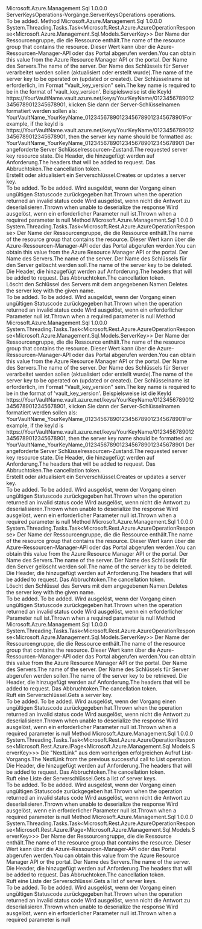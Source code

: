 <Type Name="IServerKeysOperations" FullName="Microsoft.Azure.Management.Sql.IServerKeysOperations">
  <TypeSignature Language="C#" Value="public interface IServerKeysOperations" />
  <TypeSignature Language="ILAsm" Value=".class public interface auto ansi abstract IServerKeysOperations" />
  <TypeSignature Language="DocId" Value="T:Microsoft.Azure.Management.Sql.IServerKeysOperations" />
  <TypeSignature Language="VB.NET" Value="Public Interface IServerKeysOperations" />
  <TypeSignature Language="F#" Value="type IServerKeysOperations = interface" />
  <AssemblyInfo>
    <AssemblyName>Microsoft.Azure.Management.Sql</AssemblyName>
    <AssemblyVersion>1.0.0.0</AssemblyVersion>
  </AssemblyInfo>
  <Interfaces />
  <Docs>
    <summary>
            <span data-ttu-id="8b2b9-101">ServerKeysOperations-Vorgänge.</span><span class="sxs-lookup"><span data-stu-id="8b2b9-101">ServerKeysOperations operations.</span></span>
            </summary>
    <remarks>To be added.</remarks>
  </Docs>
  <Members>
    <Member MemberName="BeginCreateOrUpdateWithHttpMessagesAsync">
      <MemberSignature Language="C#" Value="public System.Threading.Tasks.Task&lt;Microsoft.Rest.Azure.AzureOperationResponse&lt;Microsoft.Azure.Management.Sql.Models.ServerKey&gt;&gt; BeginCreateOrUpdateWithHttpMessagesAsync (string resourceGroupName, string serverName, string keyName, Microsoft.Azure.Management.Sql.Models.ServerKey parameters, System.Collections.Generic.Dictionary&lt;string,System.Collections.Generic.List&lt;string&gt;&gt; customHeaders = null, System.Threading.CancellationToken cancellationToken = null);" />
      <MemberSignature Language="ILAsm" Value=".method public hidebysig newslot virtual instance class System.Threading.Tasks.Task`1&lt;class Microsoft.Rest.Azure.AzureOperationResponse`1&lt;class Microsoft.Azure.Management.Sql.Models.ServerKey&gt;&gt; BeginCreateOrUpdateWithHttpMessagesAsync(string resourceGroupName, string serverName, string keyName, class Microsoft.Azure.Management.Sql.Models.ServerKey parameters, class System.Collections.Generic.Dictionary`2&lt;string, class System.Collections.Generic.List`1&lt;string&gt;&gt; customHeaders, valuetype System.Threading.CancellationToken cancellationToken) cil managed" />
      <MemberSignature Language="DocId" Value="M:Microsoft.Azure.Management.Sql.IServerKeysOperations.BeginCreateOrUpdateWithHttpMessagesAsync(System.String,System.String,System.String,Microsoft.Azure.Management.Sql.Models.ServerKey,System.Collections.Generic.Dictionary{System.String,System.Collections.Generic.List{System.String}},System.Threading.CancellationToken)" />
      <MemberSignature Language="F#" Value="abstract member BeginCreateOrUpdateWithHttpMessagesAsync : string * string * string * Microsoft.Azure.Management.Sql.Models.ServerKey * System.Collections.Generic.Dictionary&lt;string, System.Collections.Generic.List&lt;string&gt;&gt; * System.Threading.CancellationToken -&gt; System.Threading.Tasks.Task&lt;Microsoft.Rest.Azure.AzureOperationResponse&lt;Microsoft.Azure.Management.Sql.Models.ServerKey&gt;&gt;" Usage="iServerKeysOperations.BeginCreateOrUpdateWithHttpMessagesAsync (resourceGroupName, serverName, keyName, parameters, customHeaders, cancellationToken)" />
      <MemberType>Method</MemberType>
      <AssemblyInfo>
        <AssemblyName>Microsoft.Azure.Management.Sql</AssemblyName>
        <AssemblyVersion>1.0.0.0</AssemblyVersion>
      </AssemblyInfo>
      <ReturnValue>
        <ReturnType>System.Threading.Tasks.Task&lt;Microsoft.Rest.Azure.AzureOperationResponse&lt;Microsoft.Azure.Management.Sql.Models.ServerKey&gt;&gt;</ReturnType>
      </ReturnValue>
      <Parameters>
        <Parameter Name="resourceGroupName" Type="System.String" />
        <Parameter Name="serverName" Type="System.String" />
        <Parameter Name="keyName" Type="System.String" />
        <Parameter Name="parameters" Type="Microsoft.Azure.Management.Sql.Models.ServerKey" />
        <Parameter Name="customHeaders" Type="System.Collections.Generic.Dictionary&lt;System.String,System.Collections.Generic.List&lt;System.String&gt;&gt;" />
        <Parameter Name="cancellationToken" Type="System.Threading.CancellationToken" />
      </Parameters>
      <Docs>
        <param name="resourceGroupName">
            <span data-ttu-id="8b2b9-102">Der Name der Ressourcengruppe, die die Ressource enthält.</span><span class="sxs-lookup"><span data-stu-id="8b2b9-102">The name of the resource group that contains the resource.</span></span> <span data-ttu-id="8b2b9-103">Dieser Wert kann über die Azure-Ressourcen-Manager-API oder das Portal abgerufen werden.</span><span class="sxs-lookup"><span data-stu-id="8b2b9-103">You can obtain this value from the Azure Resource Manager API or the portal.</span></span>
            </param>
        <param name="serverName">
            <span data-ttu-id="8b2b9-104">Der Name des Servers.</span><span class="sxs-lookup"><span data-stu-id="8b2b9-104">The name of the server.</span></span>
            </param>
        <param name="keyName">
            <span data-ttu-id="8b2b9-105">Der Name des Schlüssels für Server verarbeitet werden sollen (aktualisiert oder erstellt wurde).</span><span class="sxs-lookup"><span data-stu-id="8b2b9-105">The name of the server key to be operated on (updated or created).</span></span>
            <span data-ttu-id="8b2b9-106">Der Schlüsselname ist erforderlich, im Format "Vault_key_version" sein.</span><span class="sxs-lookup"><span data-stu-id="8b2b9-106">The key name is required to be in the format of 'vault_key_version'.</span></span> <span data-ttu-id="8b2b9-107">Beispielsweise ist die KeyId https://YourVaultName.vault.azure.net/keys/YourKeyName/01234567890123456789012345678901, klicken Sie dann der Server-Schlüsselnamen formatiert werden sollen als: YourVaultName_YourKeyName_01234567890123456789012345678901</span><span class="sxs-lookup"><span data-stu-id="8b2b9-107">For example, if the keyId is https://YourVaultName.vault.azure.net/keys/YourKeyName/01234567890123456789012345678901, then the server key name should be formatted as: YourVaultName_YourKeyName_01234567890123456789012345678901</span></span>
            </param>
        <param name="parameters">
            <span data-ttu-id="8b2b9-108">Der angeforderte Server Schlüsselressourcen-Zustand.</span><span class="sxs-lookup"><span data-stu-id="8b2b9-108">The requested server key resource state.</span></span>
            </param>
        <param name="customHeaders">
            <span data-ttu-id="8b2b9-109">Die Header, die hinzugefügt werden auf Anforderung.</span><span class="sxs-lookup"><span data-stu-id="8b2b9-109">The headers that will be added to request.</span></span>
            </param>
        <param name="cancellationToken">
            <span data-ttu-id="8b2b9-110">Das Abbruchtoken.</span><span class="sxs-lookup"><span data-stu-id="8b2b9-110">The cancellation token.</span></span>
            </param>
        <summary>
            <span data-ttu-id="8b2b9-111">Erstellt oder aktualisiert ein Serverschlüssel.</span><span class="sxs-lookup"><span data-stu-id="8b2b9-111">Creates or updates a server key.</span></span>
            </summary>
        <returns>To be added.</returns>
        <remarks>To be added.</remarks>
        <exception cref="T:Microsoft.Rest.Azure.CloudException">
            <span data-ttu-id="8b2b9-112">Wird ausgelöst, wenn der Vorgang einen ungültigen Statuscode zurückgegeben hat.</span><span class="sxs-lookup"><span data-stu-id="8b2b9-112">Thrown when the operation returned an invalid status code</span></span>
            </exception>
        <exception cref="T:Microsoft.Rest.SerializationException">
            <span data-ttu-id="8b2b9-113">Wird ausgelöst, wenn nicht die Antwort zu deserialisieren.</span><span class="sxs-lookup"><span data-stu-id="8b2b9-113">Thrown when unable to deserialize the response</span></span>
            </exception>
        <exception cref="T:Microsoft.Rest.ValidationException">
            <span data-ttu-id="8b2b9-114">Wird ausgelöst, wenn ein erforderlicher Parameter null ist.</span><span class="sxs-lookup"><span data-stu-id="8b2b9-114">Thrown when a required parameter is null</span></span>
            </exception>
      </Docs>
    </Member>
    <Member MemberName="BeginDeleteWithHttpMessagesAsync">
      <MemberSignature Language="C#" Value="public System.Threading.Tasks.Task&lt;Microsoft.Rest.Azure.AzureOperationResponse&gt; BeginDeleteWithHttpMessagesAsync (string resourceGroupName, string serverName, string keyName, System.Collections.Generic.Dictionary&lt;string,System.Collections.Generic.List&lt;string&gt;&gt; customHeaders = null, System.Threading.CancellationToken cancellationToken = null);" />
      <MemberSignature Language="ILAsm" Value=".method public hidebysig newslot virtual instance class System.Threading.Tasks.Task`1&lt;class Microsoft.Rest.Azure.AzureOperationResponse&gt; BeginDeleteWithHttpMessagesAsync(string resourceGroupName, string serverName, string keyName, class System.Collections.Generic.Dictionary`2&lt;string, class System.Collections.Generic.List`1&lt;string&gt;&gt; customHeaders, valuetype System.Threading.CancellationToken cancellationToken) cil managed" />
      <MemberSignature Language="DocId" Value="M:Microsoft.Azure.Management.Sql.IServerKeysOperations.BeginDeleteWithHttpMessagesAsync(System.String,System.String,System.String,System.Collections.Generic.Dictionary{System.String,System.Collections.Generic.List{System.String}},System.Threading.CancellationToken)" />
      <MemberSignature Language="F#" Value="abstract member BeginDeleteWithHttpMessagesAsync : string * string * string * System.Collections.Generic.Dictionary&lt;string, System.Collections.Generic.List&lt;string&gt;&gt; * System.Threading.CancellationToken -&gt; System.Threading.Tasks.Task&lt;Microsoft.Rest.Azure.AzureOperationResponse&gt;" Usage="iServerKeysOperations.BeginDeleteWithHttpMessagesAsync (resourceGroupName, serverName, keyName, customHeaders, cancellationToken)" />
      <MemberType>Method</MemberType>
      <AssemblyInfo>
        <AssemblyName>Microsoft.Azure.Management.Sql</AssemblyName>
        <AssemblyVersion>1.0.0.0</AssemblyVersion>
      </AssemblyInfo>
      <ReturnValue>
        <ReturnType>System.Threading.Tasks.Task&lt;Microsoft.Rest.Azure.AzureOperationResponse&gt;</ReturnType>
      </ReturnValue>
      <Parameters>
        <Parameter Name="resourceGroupName" Type="System.String" />
        <Parameter Name="serverName" Type="System.String" />
        <Parameter Name="keyName" Type="System.String" />
        <Parameter Name="customHeaders" Type="System.Collections.Generic.Dictionary&lt;System.String,System.Collections.Generic.List&lt;System.String&gt;&gt;" />
        <Parameter Name="cancellationToken" Type="System.Threading.CancellationToken" />
      </Parameters>
      <Docs>
        <param name="resourceGroupName">
            <span data-ttu-id="8b2b9-115">Der Name der Ressourcengruppe, die die Ressource enthält.</span><span class="sxs-lookup"><span data-stu-id="8b2b9-115">The name of the resource group that contains the resource.</span></span> <span data-ttu-id="8b2b9-116">Dieser Wert kann über die Azure-Ressourcen-Manager-API oder das Portal abgerufen werden.</span><span class="sxs-lookup"><span data-stu-id="8b2b9-116">You can obtain this value from the Azure Resource Manager API or the portal.</span></span>
            </param>
        <param name="serverName">
            <span data-ttu-id="8b2b9-117">Der Name des Servers.</span><span class="sxs-lookup"><span data-stu-id="8b2b9-117">The name of the server.</span></span>
            </param>
        <param name="keyName">
            <span data-ttu-id="8b2b9-118">Der Name des Schlüssels für den Server gelöscht werden soll.</span><span class="sxs-lookup"><span data-stu-id="8b2b9-118">The name of the server key to be deleted.</span></span>
            </param>
        <param name="customHeaders">
            <span data-ttu-id="8b2b9-119">Die Header, die hinzugefügt werden auf Anforderung.</span><span class="sxs-lookup"><span data-stu-id="8b2b9-119">The headers that will be added to request.</span></span>
            </param>
        <param name="cancellationToken">
            <span data-ttu-id="8b2b9-120">Das Abbruchtoken.</span><span class="sxs-lookup"><span data-stu-id="8b2b9-120">The cancellation token.</span></span>
            </param>
        <summary>
            <span data-ttu-id="8b2b9-121">Löscht den Schlüssel des Servers mit dem angegebenen Namen.</span><span class="sxs-lookup"><span data-stu-id="8b2b9-121">Deletes the server key with the given name.</span></span>
            </summary>
        <returns>To be added.</returns>
        <remarks>To be added.</remarks>
        <exception cref="T:Microsoft.Rest.Azure.CloudException">
            <span data-ttu-id="8b2b9-122">Wird ausgelöst, wenn der Vorgang einen ungültigen Statuscode zurückgegeben hat.</span><span class="sxs-lookup"><span data-stu-id="8b2b9-122">Thrown when the operation returned an invalid status code</span></span>
            </exception>
        <exception cref="T:Microsoft.Rest.ValidationException">
            <span data-ttu-id="8b2b9-123">Wird ausgelöst, wenn ein erforderlicher Parameter null ist.</span><span class="sxs-lookup"><span data-stu-id="8b2b9-123">Thrown when a required parameter is null</span></span>
            </exception>
      </Docs>
    </Member>
    <Member MemberName="CreateOrUpdateWithHttpMessagesAsync">
      <MemberSignature Language="C#" Value="public System.Threading.Tasks.Task&lt;Microsoft.Rest.Azure.AzureOperationResponse&lt;Microsoft.Azure.Management.Sql.Models.ServerKey&gt;&gt; CreateOrUpdateWithHttpMessagesAsync (string resourceGroupName, string serverName, string keyName, Microsoft.Azure.Management.Sql.Models.ServerKey parameters, System.Collections.Generic.Dictionary&lt;string,System.Collections.Generic.List&lt;string&gt;&gt; customHeaders = null, System.Threading.CancellationToken cancellationToken = null);" />
      <MemberSignature Language="ILAsm" Value=".method public hidebysig newslot virtual instance class System.Threading.Tasks.Task`1&lt;class Microsoft.Rest.Azure.AzureOperationResponse`1&lt;class Microsoft.Azure.Management.Sql.Models.ServerKey&gt;&gt; CreateOrUpdateWithHttpMessagesAsync(string resourceGroupName, string serverName, string keyName, class Microsoft.Azure.Management.Sql.Models.ServerKey parameters, class System.Collections.Generic.Dictionary`2&lt;string, class System.Collections.Generic.List`1&lt;string&gt;&gt; customHeaders, valuetype System.Threading.CancellationToken cancellationToken) cil managed" />
      <MemberSignature Language="DocId" Value="M:Microsoft.Azure.Management.Sql.IServerKeysOperations.CreateOrUpdateWithHttpMessagesAsync(System.String,System.String,System.String,Microsoft.Azure.Management.Sql.Models.ServerKey,System.Collections.Generic.Dictionary{System.String,System.Collections.Generic.List{System.String}},System.Threading.CancellationToken)" />
      <MemberSignature Language="F#" Value="abstract member CreateOrUpdateWithHttpMessagesAsync : string * string * string * Microsoft.Azure.Management.Sql.Models.ServerKey * System.Collections.Generic.Dictionary&lt;string, System.Collections.Generic.List&lt;string&gt;&gt; * System.Threading.CancellationToken -&gt; System.Threading.Tasks.Task&lt;Microsoft.Rest.Azure.AzureOperationResponse&lt;Microsoft.Azure.Management.Sql.Models.ServerKey&gt;&gt;" Usage="iServerKeysOperations.CreateOrUpdateWithHttpMessagesAsync (resourceGroupName, serverName, keyName, parameters, customHeaders, cancellationToken)" />
      <MemberType>Method</MemberType>
      <AssemblyInfo>
        <AssemblyName>Microsoft.Azure.Management.Sql</AssemblyName>
        <AssemblyVersion>1.0.0.0</AssemblyVersion>
      </AssemblyInfo>
      <ReturnValue>
        <ReturnType>System.Threading.Tasks.Task&lt;Microsoft.Rest.Azure.AzureOperationResponse&lt;Microsoft.Azure.Management.Sql.Models.ServerKey&gt;&gt;</ReturnType>
      </ReturnValue>
      <Parameters>
        <Parameter Name="resourceGroupName" Type="System.String" />
        <Parameter Name="serverName" Type="System.String" />
        <Parameter Name="keyName" Type="System.String" />
        <Parameter Name="parameters" Type="Microsoft.Azure.Management.Sql.Models.ServerKey" />
        <Parameter Name="customHeaders" Type="System.Collections.Generic.Dictionary&lt;System.String,System.Collections.Generic.List&lt;System.String&gt;&gt;" />
        <Parameter Name="cancellationToken" Type="System.Threading.CancellationToken" />
      </Parameters>
      <Docs>
        <param name="resourceGroupName">
            <span data-ttu-id="8b2b9-124">Der Name der Ressourcengruppe, die die Ressource enthält.</span><span class="sxs-lookup"><span data-stu-id="8b2b9-124">The name of the resource group that contains the resource.</span></span> <span data-ttu-id="8b2b9-125">Dieser Wert kann über die Azure-Ressourcen-Manager-API oder das Portal abgerufen werden.</span><span class="sxs-lookup"><span data-stu-id="8b2b9-125">You can obtain this value from the Azure Resource Manager API or the portal.</span></span>
            </param>
        <param name="serverName">
            <span data-ttu-id="8b2b9-126">Der Name des Servers.</span><span class="sxs-lookup"><span data-stu-id="8b2b9-126">The name of the server.</span></span>
            </param>
        <param name="keyName">
            <span data-ttu-id="8b2b9-127">Der Name des Schlüssels für Server verarbeitet werden sollen (aktualisiert oder erstellt wurde).</span><span class="sxs-lookup"><span data-stu-id="8b2b9-127">The name of the server key to be operated on (updated or created).</span></span>
            <span data-ttu-id="8b2b9-128">Der Schlüsselname ist erforderlich, im Format "Vault_key_version" sein.</span><span class="sxs-lookup"><span data-stu-id="8b2b9-128">The key name is required to be in the format of 'vault_key_version'.</span></span> <span data-ttu-id="8b2b9-129">Beispielsweise ist die KeyId https://YourVaultName.vault.azure.net/keys/YourKeyName/01234567890123456789012345678901, klicken Sie dann der Server-Schlüsselnamen formatiert werden sollen als: YourVaultName_YourKeyName_01234567890123456789012345678901</span><span class="sxs-lookup"><span data-stu-id="8b2b9-129">For example, if the keyId is https://YourVaultName.vault.azure.net/keys/YourKeyName/01234567890123456789012345678901, then the server key name should be formatted as: YourVaultName_YourKeyName_01234567890123456789012345678901</span></span>
            </param>
        <param name="parameters">
            <span data-ttu-id="8b2b9-130">Der angeforderte Server Schlüsselressourcen-Zustand.</span><span class="sxs-lookup"><span data-stu-id="8b2b9-130">The requested server key resource state.</span></span>
            </param>
        <param name="customHeaders">
            <span data-ttu-id="8b2b9-131">Die Header, die hinzugefügt werden auf Anforderung.</span><span class="sxs-lookup"><span data-stu-id="8b2b9-131">The headers that will be added to request.</span></span>
            </param>
        <param name="cancellationToken">
            <span data-ttu-id="8b2b9-132">Das Abbruchtoken.</span><span class="sxs-lookup"><span data-stu-id="8b2b9-132">The cancellation token.</span></span>
            </param>
        <summary>
            <span data-ttu-id="8b2b9-133">Erstellt oder aktualisiert ein Serverschlüssel.</span><span class="sxs-lookup"><span data-stu-id="8b2b9-133">Creates or updates a server key.</span></span>
            </summary>
        <returns>To be added.</returns>
        <remarks>To be added.</remarks>
        <exception cref="T:Microsoft.Rest.Azure.CloudException">
            <span data-ttu-id="8b2b9-134">Wird ausgelöst, wenn der Vorgang einen ungültigen Statuscode zurückgegeben hat.</span><span class="sxs-lookup"><span data-stu-id="8b2b9-134">Thrown when the operation returned an invalid status code</span></span>
            </exception>
        <exception cref="T:Microsoft.Rest.SerializationException">
            <span data-ttu-id="8b2b9-135">Wird ausgelöst, wenn nicht die Antwort zu deserialisieren.</span><span class="sxs-lookup"><span data-stu-id="8b2b9-135">Thrown when unable to deserialize the response</span></span>
            </exception>
        <exception cref="T:Microsoft.Rest.ValidationException">
            <span data-ttu-id="8b2b9-136">Wird ausgelöst, wenn ein erforderlicher Parameter null ist.</span><span class="sxs-lookup"><span data-stu-id="8b2b9-136">Thrown when a required parameter is null</span></span>
            </exception>
      </Docs>
    </Member>
    <Member MemberName="DeleteWithHttpMessagesAsync">
      <MemberSignature Language="C#" Value="public System.Threading.Tasks.Task&lt;Microsoft.Rest.Azure.AzureOperationResponse&gt; DeleteWithHttpMessagesAsync (string resourceGroupName, string serverName, string keyName, System.Collections.Generic.Dictionary&lt;string,System.Collections.Generic.List&lt;string&gt;&gt; customHeaders = null, System.Threading.CancellationToken cancellationToken = null);" />
      <MemberSignature Language="ILAsm" Value=".method public hidebysig newslot virtual instance class System.Threading.Tasks.Task`1&lt;class Microsoft.Rest.Azure.AzureOperationResponse&gt; DeleteWithHttpMessagesAsync(string resourceGroupName, string serverName, string keyName, class System.Collections.Generic.Dictionary`2&lt;string, class System.Collections.Generic.List`1&lt;string&gt;&gt; customHeaders, valuetype System.Threading.CancellationToken cancellationToken) cil managed" />
      <MemberSignature Language="DocId" Value="M:Microsoft.Azure.Management.Sql.IServerKeysOperations.DeleteWithHttpMessagesAsync(System.String,System.String,System.String,System.Collections.Generic.Dictionary{System.String,System.Collections.Generic.List{System.String}},System.Threading.CancellationToken)" />
      <MemberSignature Language="F#" Value="abstract member DeleteWithHttpMessagesAsync : string * string * string * System.Collections.Generic.Dictionary&lt;string, System.Collections.Generic.List&lt;string&gt;&gt; * System.Threading.CancellationToken -&gt; System.Threading.Tasks.Task&lt;Microsoft.Rest.Azure.AzureOperationResponse&gt;" Usage="iServerKeysOperations.DeleteWithHttpMessagesAsync (resourceGroupName, serverName, keyName, customHeaders, cancellationToken)" />
      <MemberType>Method</MemberType>
      <AssemblyInfo>
        <AssemblyName>Microsoft.Azure.Management.Sql</AssemblyName>
        <AssemblyVersion>1.0.0.0</AssemblyVersion>
      </AssemblyInfo>
      <ReturnValue>
        <ReturnType>System.Threading.Tasks.Task&lt;Microsoft.Rest.Azure.AzureOperationResponse&gt;</ReturnType>
      </ReturnValue>
      <Parameters>
        <Parameter Name="resourceGroupName" Type="System.String" />
        <Parameter Name="serverName" Type="System.String" />
        <Parameter Name="keyName" Type="System.String" />
        <Parameter Name="customHeaders" Type="System.Collections.Generic.Dictionary&lt;System.String,System.Collections.Generic.List&lt;System.String&gt;&gt;" />
        <Parameter Name="cancellationToken" Type="System.Threading.CancellationToken" />
      </Parameters>
      <Docs>
        <param name="resourceGroupName">
            <span data-ttu-id="8b2b9-137">Der Name der Ressourcengruppe, die die Ressource enthält.</span><span class="sxs-lookup"><span data-stu-id="8b2b9-137">The name of the resource group that contains the resource.</span></span> <span data-ttu-id="8b2b9-138">Dieser Wert kann über die Azure-Ressourcen-Manager-API oder das Portal abgerufen werden.</span><span class="sxs-lookup"><span data-stu-id="8b2b9-138">You can obtain this value from the Azure Resource Manager API or the portal.</span></span>
            </param>
        <param name="serverName">
            <span data-ttu-id="8b2b9-139">Der Name des Servers.</span><span class="sxs-lookup"><span data-stu-id="8b2b9-139">The name of the server.</span></span>
            </param>
        <param name="keyName">
            <span data-ttu-id="8b2b9-140">Der Name des Schlüssels für den Server gelöscht werden soll.</span><span class="sxs-lookup"><span data-stu-id="8b2b9-140">The name of the server key to be deleted.</span></span>
            </param>
        <param name="customHeaders">
            <span data-ttu-id="8b2b9-141">Die Header, die hinzugefügt werden auf Anforderung.</span><span class="sxs-lookup"><span data-stu-id="8b2b9-141">The headers that will be added to request.</span></span>
            </param>
        <param name="cancellationToken">
            <span data-ttu-id="8b2b9-142">Das Abbruchtoken.</span><span class="sxs-lookup"><span data-stu-id="8b2b9-142">The cancellation token.</span></span>
            </param>
        <summary>
            <span data-ttu-id="8b2b9-143">Löscht den Schlüssel des Servers mit dem angegebenen Namen.</span><span class="sxs-lookup"><span data-stu-id="8b2b9-143">Deletes the server key with the given name.</span></span>
            </summary>
        <returns>To be added.</returns>
        <remarks>To be added.</remarks>
        <exception cref="T:Microsoft.Rest.Azure.CloudException">
            <span data-ttu-id="8b2b9-144">Wird ausgelöst, wenn der Vorgang einen ungültigen Statuscode zurückgegeben hat.</span><span class="sxs-lookup"><span data-stu-id="8b2b9-144">Thrown when the operation returned an invalid status code</span></span>
            </exception>
        <exception cref="T:Microsoft.Rest.ValidationException">
            <span data-ttu-id="8b2b9-145">Wird ausgelöst, wenn ein erforderlicher Parameter null ist.</span><span class="sxs-lookup"><span data-stu-id="8b2b9-145">Thrown when a required parameter is null</span></span>
            </exception>
      </Docs>
    </Member>
    <Member MemberName="GetWithHttpMessagesAsync">
      <MemberSignature Language="C#" Value="public System.Threading.Tasks.Task&lt;Microsoft.Rest.Azure.AzureOperationResponse&lt;Microsoft.Azure.Management.Sql.Models.ServerKey&gt;&gt; GetWithHttpMessagesAsync (string resourceGroupName, string serverName, string keyName, System.Collections.Generic.Dictionary&lt;string,System.Collections.Generic.List&lt;string&gt;&gt; customHeaders = null, System.Threading.CancellationToken cancellationToken = null);" />
      <MemberSignature Language="ILAsm" Value=".method public hidebysig newslot virtual instance class System.Threading.Tasks.Task`1&lt;class Microsoft.Rest.Azure.AzureOperationResponse`1&lt;class Microsoft.Azure.Management.Sql.Models.ServerKey&gt;&gt; GetWithHttpMessagesAsync(string resourceGroupName, string serverName, string keyName, class System.Collections.Generic.Dictionary`2&lt;string, class System.Collections.Generic.List`1&lt;string&gt;&gt; customHeaders, valuetype System.Threading.CancellationToken cancellationToken) cil managed" />
      <MemberSignature Language="DocId" Value="M:Microsoft.Azure.Management.Sql.IServerKeysOperations.GetWithHttpMessagesAsync(System.String,System.String,System.String,System.Collections.Generic.Dictionary{System.String,System.Collections.Generic.List{System.String}},System.Threading.CancellationToken)" />
      <MemberSignature Language="F#" Value="abstract member GetWithHttpMessagesAsync : string * string * string * System.Collections.Generic.Dictionary&lt;string, System.Collections.Generic.List&lt;string&gt;&gt; * System.Threading.CancellationToken -&gt; System.Threading.Tasks.Task&lt;Microsoft.Rest.Azure.AzureOperationResponse&lt;Microsoft.Azure.Management.Sql.Models.ServerKey&gt;&gt;" Usage="iServerKeysOperations.GetWithHttpMessagesAsync (resourceGroupName, serverName, keyName, customHeaders, cancellationToken)" />
      <MemberType>Method</MemberType>
      <AssemblyInfo>
        <AssemblyName>Microsoft.Azure.Management.Sql</AssemblyName>
        <AssemblyVersion>1.0.0.0</AssemblyVersion>
      </AssemblyInfo>
      <ReturnValue>
        <ReturnType>System.Threading.Tasks.Task&lt;Microsoft.Rest.Azure.AzureOperationResponse&lt;Microsoft.Azure.Management.Sql.Models.ServerKey&gt;&gt;</ReturnType>
      </ReturnValue>
      <Parameters>
        <Parameter Name="resourceGroupName" Type="System.String" />
        <Parameter Name="serverName" Type="System.String" />
        <Parameter Name="keyName" Type="System.String" />
        <Parameter Name="customHeaders" Type="System.Collections.Generic.Dictionary&lt;System.String,System.Collections.Generic.List&lt;System.String&gt;&gt;" />
        <Parameter Name="cancellationToken" Type="System.Threading.CancellationToken" />
      </Parameters>
      <Docs>
        <param name="resourceGroupName">
            <span data-ttu-id="8b2b9-146">Der Name der Ressourcengruppe, die die Ressource enthält.</span><span class="sxs-lookup"><span data-stu-id="8b2b9-146">The name of the resource group that contains the resource.</span></span> <span data-ttu-id="8b2b9-147">Dieser Wert kann über die Azure-Ressourcen-Manager-API oder das Portal abgerufen werden.</span><span class="sxs-lookup"><span data-stu-id="8b2b9-147">You can obtain this value from the Azure Resource Manager API or the portal.</span></span>
            </param>
        <param name="serverName">
            <span data-ttu-id="8b2b9-148">Der Name des Servers.</span><span class="sxs-lookup"><span data-stu-id="8b2b9-148">The name of the server.</span></span>
            </param>
        <param name="keyName">
            <span data-ttu-id="8b2b9-149">Der Name des Schlüssels für Server abgerufen werden sollen.</span><span class="sxs-lookup"><span data-stu-id="8b2b9-149">The name of the server key to be retrieved.</span></span>
            </param>
        <param name="customHeaders">
            <span data-ttu-id="8b2b9-150">Die Header, die hinzugefügt werden auf Anforderung.</span><span class="sxs-lookup"><span data-stu-id="8b2b9-150">The headers that will be added to request.</span></span>
            </param>
        <param name="cancellationToken">
            <span data-ttu-id="8b2b9-151">Das Abbruchtoken.</span><span class="sxs-lookup"><span data-stu-id="8b2b9-151">The cancellation token.</span></span>
            </param>
        <summary>
            <span data-ttu-id="8b2b9-152">Ruft ein Serverschlüssel.</span><span class="sxs-lookup"><span data-stu-id="8b2b9-152">Gets a server key.</span></span>
            </summary>
        <returns>To be added.</returns>
        <remarks>To be added.</remarks>
        <exception cref="T:Microsoft.Rest.Azure.CloudException">
            <span data-ttu-id="8b2b9-153">Wird ausgelöst, wenn der Vorgang einen ungültigen Statuscode zurückgegeben hat.</span><span class="sxs-lookup"><span data-stu-id="8b2b9-153">Thrown when the operation returned an invalid status code</span></span>
            </exception>
        <exception cref="T:Microsoft.Rest.SerializationException">
            <span data-ttu-id="8b2b9-154">Wird ausgelöst, wenn nicht die Antwort zu deserialisieren.</span><span class="sxs-lookup"><span data-stu-id="8b2b9-154">Thrown when unable to deserialize the response</span></span>
            </exception>
        <exception cref="T:Microsoft.Rest.ValidationException">
            <span data-ttu-id="8b2b9-155">Wird ausgelöst, wenn ein erforderlicher Parameter null ist.</span><span class="sxs-lookup"><span data-stu-id="8b2b9-155">Thrown when a required parameter is null</span></span>
            </exception>
      </Docs>
    </Member>
    <Member MemberName="ListByServerNextWithHttpMessagesAsync">
      <MemberSignature Language="C#" Value="public System.Threading.Tasks.Task&lt;Microsoft.Rest.Azure.AzureOperationResponse&lt;Microsoft.Rest.Azure.IPage&lt;Microsoft.Azure.Management.Sql.Models.ServerKey&gt;&gt;&gt; ListByServerNextWithHttpMessagesAsync (string nextPageLink, System.Collections.Generic.Dictionary&lt;string,System.Collections.Generic.List&lt;string&gt;&gt; customHeaders = null, System.Threading.CancellationToken cancellationToken = null);" />
      <MemberSignature Language="ILAsm" Value=".method public hidebysig newslot virtual instance class System.Threading.Tasks.Task`1&lt;class Microsoft.Rest.Azure.AzureOperationResponse`1&lt;class Microsoft.Rest.Azure.IPage`1&lt;class Microsoft.Azure.Management.Sql.Models.ServerKey&gt;&gt;&gt; ListByServerNextWithHttpMessagesAsync(string nextPageLink, class System.Collections.Generic.Dictionary`2&lt;string, class System.Collections.Generic.List`1&lt;string&gt;&gt; customHeaders, valuetype System.Threading.CancellationToken cancellationToken) cil managed" />
      <MemberSignature Language="DocId" Value="M:Microsoft.Azure.Management.Sql.IServerKeysOperations.ListByServerNextWithHttpMessagesAsync(System.String,System.Collections.Generic.Dictionary{System.String,System.Collections.Generic.List{System.String}},System.Threading.CancellationToken)" />
      <MemberSignature Language="F#" Value="abstract member ListByServerNextWithHttpMessagesAsync : string * System.Collections.Generic.Dictionary&lt;string, System.Collections.Generic.List&lt;string&gt;&gt; * System.Threading.CancellationToken -&gt; System.Threading.Tasks.Task&lt;Microsoft.Rest.Azure.AzureOperationResponse&lt;Microsoft.Rest.Azure.IPage&lt;Microsoft.Azure.Management.Sql.Models.ServerKey&gt;&gt;&gt;" Usage="iServerKeysOperations.ListByServerNextWithHttpMessagesAsync (nextPageLink, customHeaders, cancellationToken)" />
      <MemberType>Method</MemberType>
      <AssemblyInfo>
        <AssemblyName>Microsoft.Azure.Management.Sql</AssemblyName>
        <AssemblyVersion>1.0.0.0</AssemblyVersion>
      </AssemblyInfo>
      <ReturnValue>
        <ReturnType>System.Threading.Tasks.Task&lt;Microsoft.Rest.Azure.AzureOperationResponse&lt;Microsoft.Rest.Azure.IPage&lt;Microsoft.Azure.Management.Sql.Models.ServerKey&gt;&gt;&gt;</ReturnType>
      </ReturnValue>
      <Parameters>
        <Parameter Name="nextPageLink" Type="System.String" />
        <Parameter Name="customHeaders" Type="System.Collections.Generic.Dictionary&lt;System.String,System.Collections.Generic.List&lt;System.String&gt;&gt;" />
        <Parameter Name="cancellationToken" Type="System.Threading.CancellationToken" />
      </Parameters>
      <Docs>
        <param name="nextPageLink">
            <span data-ttu-id="8b2b9-156">Die "NextLink" aus dem vorherigen erfolgreichen Aufruf List-Vorgangs.</span><span class="sxs-lookup"><span data-stu-id="8b2b9-156">The NextLink from the previous successful call to List operation.</span></span>
            </param>
        <param name="customHeaders">
            <span data-ttu-id="8b2b9-157">Die Header, die hinzugefügt werden auf Anforderung.</span><span class="sxs-lookup"><span data-stu-id="8b2b9-157">The headers that will be added to request.</span></span>
            </param>
        <param name="cancellationToken">
            <span data-ttu-id="8b2b9-158">Das Abbruchtoken.</span><span class="sxs-lookup"><span data-stu-id="8b2b9-158">The cancellation token.</span></span>
            </param>
        <summary>
            <span data-ttu-id="8b2b9-159">Ruft eine Liste der Serverschlüssel.</span><span class="sxs-lookup"><span data-stu-id="8b2b9-159">Gets a list of server keys.</span></span>
            </summary>
        <returns>To be added.</returns>
        <remarks>To be added.</remarks>
        <exception cref="T:Microsoft.Rest.Azure.CloudException">
            <span data-ttu-id="8b2b9-160">Wird ausgelöst, wenn der Vorgang einen ungültigen Statuscode zurückgegeben hat.</span><span class="sxs-lookup"><span data-stu-id="8b2b9-160">Thrown when the operation returned an invalid status code</span></span>
            </exception>
        <exception cref="T:Microsoft.Rest.SerializationException">
            <span data-ttu-id="8b2b9-161">Wird ausgelöst, wenn nicht die Antwort zu deserialisieren.</span><span class="sxs-lookup"><span data-stu-id="8b2b9-161">Thrown when unable to deserialize the response</span></span>
            </exception>
        <exception cref="T:Microsoft.Rest.ValidationException">
            <span data-ttu-id="8b2b9-162">Wird ausgelöst, wenn ein erforderlicher Parameter null ist.</span><span class="sxs-lookup"><span data-stu-id="8b2b9-162">Thrown when a required parameter is null</span></span>
            </exception>
      </Docs>
    </Member>
    <Member MemberName="ListByServerWithHttpMessagesAsync">
      <MemberSignature Language="C#" Value="public System.Threading.Tasks.Task&lt;Microsoft.Rest.Azure.AzureOperationResponse&lt;Microsoft.Rest.Azure.IPage&lt;Microsoft.Azure.Management.Sql.Models.ServerKey&gt;&gt;&gt; ListByServerWithHttpMessagesAsync (string resourceGroupName, string serverName, System.Collections.Generic.Dictionary&lt;string,System.Collections.Generic.List&lt;string&gt;&gt; customHeaders = null, System.Threading.CancellationToken cancellationToken = null);" />
      <MemberSignature Language="ILAsm" Value=".method public hidebysig newslot virtual instance class System.Threading.Tasks.Task`1&lt;class Microsoft.Rest.Azure.AzureOperationResponse`1&lt;class Microsoft.Rest.Azure.IPage`1&lt;class Microsoft.Azure.Management.Sql.Models.ServerKey&gt;&gt;&gt; ListByServerWithHttpMessagesAsync(string resourceGroupName, string serverName, class System.Collections.Generic.Dictionary`2&lt;string, class System.Collections.Generic.List`1&lt;string&gt;&gt; customHeaders, valuetype System.Threading.CancellationToken cancellationToken) cil managed" />
      <MemberSignature Language="DocId" Value="M:Microsoft.Azure.Management.Sql.IServerKeysOperations.ListByServerWithHttpMessagesAsync(System.String,System.String,System.Collections.Generic.Dictionary{System.String,System.Collections.Generic.List{System.String}},System.Threading.CancellationToken)" />
      <MemberSignature Language="F#" Value="abstract member ListByServerWithHttpMessagesAsync : string * string * System.Collections.Generic.Dictionary&lt;string, System.Collections.Generic.List&lt;string&gt;&gt; * System.Threading.CancellationToken -&gt; System.Threading.Tasks.Task&lt;Microsoft.Rest.Azure.AzureOperationResponse&lt;Microsoft.Rest.Azure.IPage&lt;Microsoft.Azure.Management.Sql.Models.ServerKey&gt;&gt;&gt;" Usage="iServerKeysOperations.ListByServerWithHttpMessagesAsync (resourceGroupName, serverName, customHeaders, cancellationToken)" />
      <MemberType>Method</MemberType>
      <AssemblyInfo>
        <AssemblyName>Microsoft.Azure.Management.Sql</AssemblyName>
        <AssemblyVersion>1.0.0.0</AssemblyVersion>
      </AssemblyInfo>
      <ReturnValue>
        <ReturnType>System.Threading.Tasks.Task&lt;Microsoft.Rest.Azure.AzureOperationResponse&lt;Microsoft.Rest.Azure.IPage&lt;Microsoft.Azure.Management.Sql.Models.ServerKey&gt;&gt;&gt;</ReturnType>
      </ReturnValue>
      <Parameters>
        <Parameter Name="resourceGroupName" Type="System.String" />
        <Parameter Name="serverName" Type="System.String" />
        <Parameter Name="customHeaders" Type="System.Collections.Generic.Dictionary&lt;System.String,System.Collections.Generic.List&lt;System.String&gt;&gt;" />
        <Parameter Name="cancellationToken" Type="System.Threading.CancellationToken" />
      </Parameters>
      <Docs>
        <param name="resourceGroupName">
            <span data-ttu-id="8b2b9-163">Der Name der Ressourcengruppe, die die Ressource enthält.</span><span class="sxs-lookup"><span data-stu-id="8b2b9-163">The name of the resource group that contains the resource.</span></span> <span data-ttu-id="8b2b9-164">Dieser Wert kann über die Azure-Ressourcen-Manager-API oder das Portal abgerufen werden.</span><span class="sxs-lookup"><span data-stu-id="8b2b9-164">You can obtain this value from the Azure Resource Manager API or the portal.</span></span>
            </param>
        <param name="serverName">
            <span data-ttu-id="8b2b9-165">Der Name des Servers.</span><span class="sxs-lookup"><span data-stu-id="8b2b9-165">The name of the server.</span></span>
            </param>
        <param name="customHeaders">
            <span data-ttu-id="8b2b9-166">Die Header, die hinzugefügt werden auf Anforderung.</span><span class="sxs-lookup"><span data-stu-id="8b2b9-166">The headers that will be added to request.</span></span>
            </param>
        <param name="cancellationToken">
            <span data-ttu-id="8b2b9-167">Das Abbruchtoken.</span><span class="sxs-lookup"><span data-stu-id="8b2b9-167">The cancellation token.</span></span>
            </param>
        <summary>
            <span data-ttu-id="8b2b9-168">Ruft eine Liste der Serverschlüssel.</span><span class="sxs-lookup"><span data-stu-id="8b2b9-168">Gets a list of server keys.</span></span>
            </summary>
        <returns>To be added.</returns>
        <remarks>To be added.</remarks>
        <exception cref="T:Microsoft.Rest.Azure.CloudException">
            <span data-ttu-id="8b2b9-169">Wird ausgelöst, wenn der Vorgang einen ungültigen Statuscode zurückgegeben hat.</span><span class="sxs-lookup"><span data-stu-id="8b2b9-169">Thrown when the operation returned an invalid status code</span></span>
            </exception>
        <exception cref="T:Microsoft.Rest.SerializationException">
            <span data-ttu-id="8b2b9-170">Wird ausgelöst, wenn nicht die Antwort zu deserialisieren.</span><span class="sxs-lookup"><span data-stu-id="8b2b9-170">Thrown when unable to deserialize the response</span></span>
            </exception>
        <exception cref="T:Microsoft.Rest.ValidationException">
            <span data-ttu-id="8b2b9-171">Wird ausgelöst, wenn ein erforderlicher Parameter null ist.</span><span class="sxs-lookup"><span data-stu-id="8b2b9-171">Thrown when a required parameter is null</span></span>
            </exception>
      </Docs>
    </Member>
  </Members>
</Type>